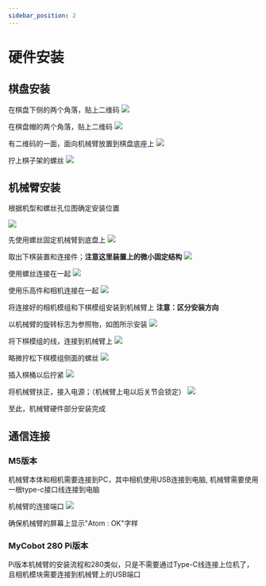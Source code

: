 ```yaml
---
sidebar_position: 2
---
```


# 硬件安装

## 棋盘安装

在棋盘下侧的两个角落，贴上二维码
![](attachment/2023-07-07-16-22-47.png)

在棋盘帽的两个角落，贴上二维码
![](attachment/2023-07-07-16-23-53.png)

有二维码的一面，面向机械臂放置到棋盘底座上
![](attachment/2023-09-13-15-37-50.png)

拧上棋子架的螺丝
![](attachment/2023-09-13-15-39-34.png)

## 机械臂安装

根据机型和螺丝孔位图确定安装位置

![](attachment/2023-11-17-12-00-48.png)

先使用螺丝固定机械臂到底盘上
![](attachment/2023-09-13-15-41-05.png)

取出下棋装置和连接件；**注意这里装置上的微小固定结构**
![](attachment/2023-09-13-15-41-36.png)

使用螺丝连接在一起
![](attachment/2023-09-13-15-42-44.png)

使用乐高件和相机连接在一起
![](attachment/2023-09-13-15-43-41.png)

将连接好的相机模组和下棋模组安装到机械臂上
**注意：区分安装方向**

以机械臂的旋转标志为参照物，如图所示安装
![](attachment/2023-09-13-15-44-44.png)

将下棋模组的线，连接到机械臂上
![](attachment/2023-09-13-15-45-04.png)

略微拧松下棋模组侧面的螺丝
![](attachment/2023-07-07-16-20-18.png)

插入棋桶以后拧紧
![](attachment/2023-07-07-17-23-29.png)

将机械臂扶正，接入电源；（机械臂上电以后关节会锁定）
![](attachment/2023-07-07-16-26-47.png)

至此，机械臂硬件部分安装完成

## 通信连接

### M5版本

机械臂本体和相机需要连接到PC，其中相机使用USB连接到电脑, 机械臂需要使用一根type-c接口线连接到电脑

机械臂的连接端口
![](attachment/2023-07-07-16-30-58.png)

确保机械臂的屏幕上显示"Atom : OK"字样

### MyCobot 280 Pi版本

Pi版本机械臂的安装流程和280类似，只是不需要通过Type-C线连接上位机了，且相机模块需要连接到机械臂上的USB端口

